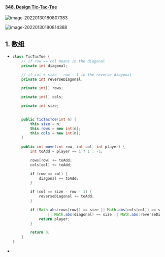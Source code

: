 #### [348. Design Tic-Tac-Toe](https://leetcode-cn.com/problems/design-tic-tac-toe/)

![image-20220130180807383](https://raw.githubusercontent.com/TWDH/Leetcode-From-Zero/pictures/img/image-20220130180807383.png)

![image-20220130180814388](https://raw.githubusercontent.com/TWDH/Leetcode-From-Zero/pictures/img/image-20220130180814388.png)

## 1. 数组

- ```java
  class TicTacToe {
      // if row == col means in the diagonal
      private int diagonal;
  
      // if col = size - row - 1 in the reverse diagonal
      private int reverseDiagonal;
  
      private int[] rows;
  
      private int[] cols;
  
      private int size;
      
  
      public TicTacToe(int n) {
          this.size = n;
          this.rows = new int[n];
          this.cols = new int[n];
      }
      
      public int move(int row, int col, int player) {
          int toAdd = player == 1 ? 1 : -1;
  
          rows[row] += toAdd;
          cols[col] += toAdd;
  
          if (row == col) {
              diagonal += toAdd;
          }
  
          if (col == size - row - 1) {
              reverseDiagonal += toAdd;
          }
  
          if (Math.abs(rows[row]) == size || Math.abs(cols[col]) == size
                  || Math.abs(diagonal) == size || Math.abs(reverseDiagonal) == size) {
              return player;
          }
  
          return 0;
      }
  }
  ```

- 